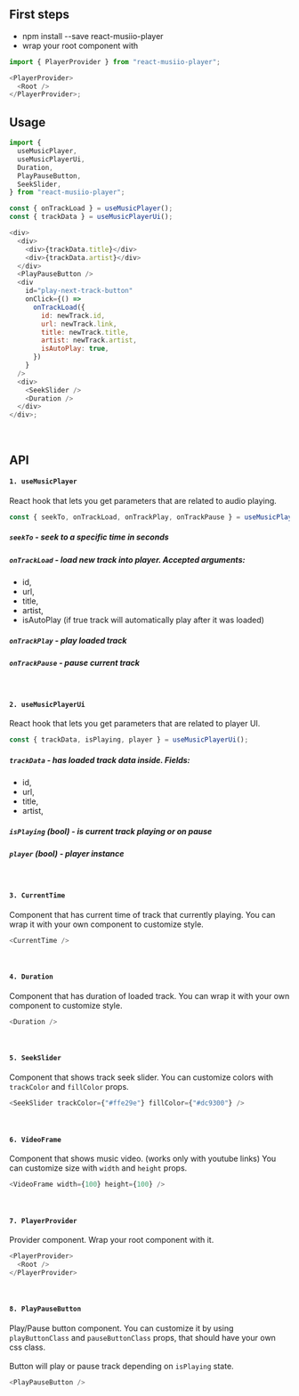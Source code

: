 ## First steps

- npm install --save react-musiio-player
- wrap your root component with

```js
import { PlayerProvider } from "react-musiio-player";

<PlayerProvider>
  <Root />
</PlayerProvider>;
```

## Usage

```js
import {
  useMusicPlayer,
  useMusicPlayerUi,
  Duration,
  PlayPauseButton,
  SeekSlider,
} from "react-musiio-player";

const { onTrackLoad } = useMusicPlayer();
const { trackData } = useMusicPlayerUi();

<div>
  <div>
    <div>{trackData.title}</div>
    <div>{trackData.artist}</div>
  </div>
  <PlayPauseButton />
  <div
    id="play-next-track-button"
    onClick={() =>
      onTrackLoad({
        id: newTrack.id,
        url: newTrack.link,
        title: newTrack.title,
        artist: newTrack.artist,
        isAutoPlay: true,
      })
    }
  />
  <div>
    <SeekSlider />
    <Duration />
  </div>
</div>;
```

<br/>

## API

#### `1. useMusicPlayer`

React hook that lets you get parameters that are related to audio playing.

```js
const { seekTo, onTrackLoad, onTrackPlay, onTrackPause } = useMusicPlayer();
```

##### `seekTo` - seek to a specific time in seconds

##### `onTrackLoad` - load new track into player. Accepted arguments:

- id,
- url,
- title,
- artist,
- isAutoPlay (if true track will automatically play after it was loaded)

##### `onTrackPlay` - play loaded track

##### `onTrackPause` - pause current track

<br/>

#### `2. useMusicPlayerUi`

React hook that lets you get parameters that are related to player UI.

```js
const { trackData, isPlaying, player } = useMusicPlayerUi();
```

##### `trackData` - has loaded track data inside. Fields:

- id,
- url,
- title,
- artist,

##### `isPlaying` (bool) - is current track playing or on pause

##### `player` (bool) - player instance

<br/>

#### `3. CurrentTime`

Component that has current time of track that currently playing. You can wrap it with your own component to customize style.

```js
<CurrentTime />
```

<br/>

#### `4. Duration`

Component that has duration of loaded track. You can wrap it with your own component to customize style.

```js
<Duration />
```

<br/>

#### `5. SeekSlider`

Component that shows track seek slider. You can customize colors with `trackColor` and `fillColor` props.

```js
<SeekSlider trackColor={"#ffe29e"} fillColor={"#dc9300"} />
```

<br/>

#### `6. VideoFrame`

Component that shows music video. (works only with youtube links) You can customize size with `width` and `height` props.

```js
<VideoFrame width={100} height={100} />
```

<br/>

#### `7. PlayerProvider`

Provider component. Wrap your root component with it.

```js
<PlayerProvider>
  <Root />
</PlayerProvider>
```

<br/>

#### `8. PlayPauseButton`

Play/Pause button component. You can customize it by using `playButtonClass` and `pauseButtonClass` props, that should have your own css class.<br/><br/>
Button will play or pause track depending on `isPlaying` state.

```js
<PlayPauseButton />
```
